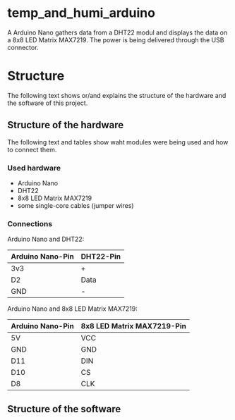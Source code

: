 # temp_and_humi_arduino
A Arduino Nano gathers data from a DHT22 modul and displays the data on a 8x8 LED Matrix MAX7219. The power is being delivered through the USB connector.

# Structure
The following text shows or/and explains the structure of the hardware and the software of this project.

## Structure of the hardware
The following text and tables show waht modules were being used and how to connect them.

### Used hardware
- Arduino Nano
- DHT22
- 8x8 LED Matrix MAX7219
- some single-core cables (jumper wires)

### Connections
Arduino Nano and DHT22:

| Arduino Nano-Pin | DHT22-Pin |
| ----------- | ----------- |
| 3v3 | + |
| D2 | Data |
| GND | - |


Arduino Nano and 8x8 LED Matrix MAX7219:

| Arduino Nano-Pin | 8x8 LED Matrix MAX7219-Pin |
| ----------- | ----------- |
| 5V | VCC |
| GND | GND |
| D11 | DIN |
| D10 | CS |
| D8 | CLK |


## Structure of the software
